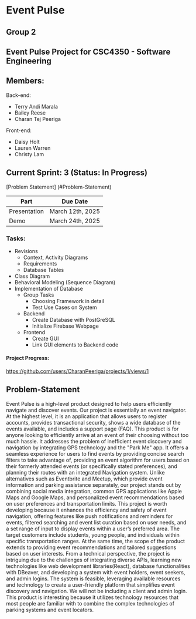 # Event Pulse
## Group 2
## Event Pulse Project for CSC4350 - Software Engineering
## Members:
Back-end:
- Terry Andi Marala
- Bailey Reese
- Charan Tej Peeriga

Front-end:
- Daisy Holt
- Lauren Warren
- Christy Lam
## Current Sprint: 3 (Status: In Progress)
[Problem Statement] (#Problem-Statement)

Part | Due Date
--------|-----------
Presentation | March 12th, 2025
Demo | March 24th, 2025
### Tasks:
- Revisions
    - Context, Activity Diagrams
    - Requirements
    - Database Tables
- Class Diagram
- Behavioral Modeling (Sequence Diagram)
- Implementation of Database 
    - Group Tasks
        - Choosing Framework in detail
        - Test Use Cases on System
    - Backend
        - Create Database with PostGreSQL
        - Initialize Firebase Webpage
    - Frontend
        - Create GUI
        - Link GUI elements to Backend code

#### Project Progress:
https://github.com/users/CharanPeeriga/projects/1/views/1

## Problem-Statement
Event Pulse is a high-level product designed to help users efficiently navigate and discover events. Our project is essentially an event navigator. At the highest level, it is an application that allows users to register accounts, provides transactional security, shows a wide database of the events available, and includes a support page (FAQ). This product is for anyone looking to efficiently arrive at an event of their choosing without too much hassle. It addresses the problem of inefficient event discovery and navigation by integrating GPS technology and the "Park Me" app. It offers a seamless experience for users to find events by providing concise search filters to take advantage of, providing an event algorithm for users based on their formerly attended events (or specifically stated preferences), and planning their routes with an integrated Navigation system. Unlike alternatives such as Eventbrite and Meetup, which provide event information and parking assistance separately, our project stands out by combining social media integration, common GPS applications like Apple Maps and Google Maps, and personalized event recommendations based on user preferences and transportation limits. This project is worth developing because it enhances the efficiency and safety of event navigation, offering features like push notifications and reminders for events, filtered searching and event list curation based on user needs, and a set range of input to display events within a user’s preferred area. The target customers include students, young people, and individuals within specific transportation ranges. At the same time, the scope of the product extends to providing event recommendations and tailored suggestions based on user interests. From a technical perspective, the project is intriguing due to the challenges of integrating diverse APIs, learning new technologies like web development libraries(React), database functionalities with DBeaver, and developing a system with event holders, event seekers, and admin logins. The system is feasible, leveraging available resources and technology to create a user-friendly platform that simplifies event discovery and navigation. We will not be including a client and admin login. This product is interesting because it utilizes technology resources that most people are familiar with to combine the complex technologies of parking systems and event locators. 	 
